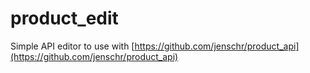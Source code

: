 # product_edit
Simple API editor to use with [https://github.com/jenschr/product_api](https://github.com/jenschr/product_api)
